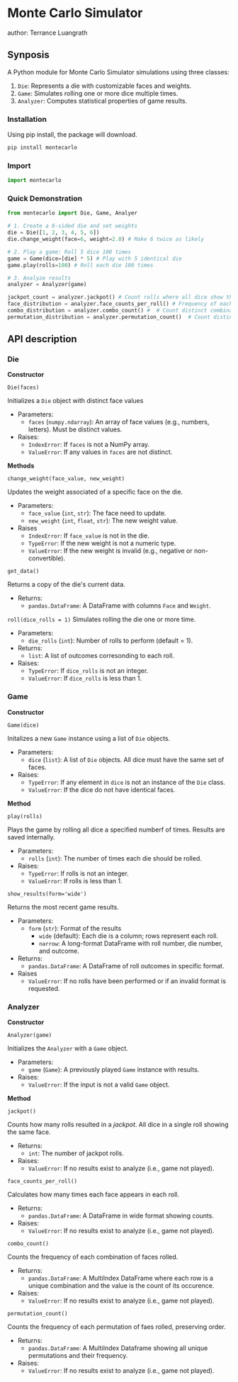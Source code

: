 
# Monte Carlo Simulator
author: Terrance Luangrath


## Synposis

A Python module for Monte Carlo Simulator simulations using three classes:

1. `Die`: Represents a die with customizable faces and weights.
2. `Game`: Simulates rolling one or more dice multiple times.
3. `Analyzer`: Computes statistical properties of game results.


### Installation

Using pip install, the package will download.

```python 
pip install montecarlo
```

### Import

```python
import montecarlo
```

### Quick Demonstration
```python
from montecarlo import Die, Game, Analyer

# 1. Create a 6-sided die and set weights
die = Die([1, 2, 3, 4, 5, 6])
die.change_weight(face=6, weight=2.0) # Make 6 twice as likely

# 2. Play a game: Roll 5 dice 100 times
game = Game(dice=[die] * 5) # Play with 5 identical die
game.play(rolls=100) # Roll each die 100 times

# 3. Analyze results
analyzer = Analyzer(game)

jackpot_count = analyzer.jackpot() # Count rolls where all dice show the same faces
face_distribution = analyzer.face_counts_per_roll() # Frequency of each face per rolls
combo_distribution = analyzer.combo_count() #  # Count distinct combinations of faces rolled (order doesn't matter)
permutation_distribution = analyzer.permutation_count()  # Count distinct permutations of faces rolled (order matters)
```


## API description

### Die 

**Constructor**

`Die(faces)`

Initializes a `Die` object with distinct face values

- Parameters:
    - `faces` (`numpy.ndarray`): An array of face values (e.g., numbers, letters). Must be distinct values.
- Raises:
    - `IndexError`: If `faces` is not a NumPy array.
    - `ValueError`: If any values in `faces` are not distinct.

**Methods**

`change_weight(face_value, new_weight)`

Updates the weight associated of a specific face on the die. 

- Parameters:
    - `face_value` (`int`, `str`): The face need to update.
    - `new_weight` (`int`, `float`, `str`): The new weight value.
- Raises
    - `IndexError`: If `face_value` is not in the die.
    - `TypeError`: If the new weight is not a numeric type.
    - `ValueError`: If the new weight is invalid (e.g., negative or non-convertible). 

`get_data()`

Returns a copy of the die's current data.

- Returns:
    - `pandas.DataFrame`: A DataFrame with columns `Face` and `Weight`. 
    
`roll(dice_rolls = 1)`
Simulates rolling the die one or more time.

- Parameters:
    - `die_rolls` (`int`): Number of rolls to perform (default = 1).
- Returns:
    - `list`: A list of outcomes corresonding to each roll.
- Raises:
    - `TypeError`: If `dice_rolls` is not an integer.
    - `ValueError`: If `dice_rolls` is less than 1. 

### Game

**Constructor**

`Game(dice)`

Initalizes a new `Game` instance using a list of `Die` objects.

- Parameters:
    - `dice` (`list`): A list of `Die` objects. All dice must have the same set of faces.
- Raises:
    - `TypeError`: If any element in `dice` is not an instance of the `Die` class.
    - `ValueError`: If the dice do not have identical faces.
    
**Method**

`play(rolls)`

Plays the game by rolling all dice a specified numberf of times. Results are saved internally.

- Parameters:
    - `rolls` (`int`): The number of times each die should be rolled.
- Raises:
    - `TypeError`: If rolls is not an integer.
    - `ValueError`: If rolls is less than 1.
    
`show_results(form='wide')`

Returns the most recent game results.

- Parameters:
    - `form` (`str`): Format of the results
        - `wide` (default): Each die is a column; rows represent each roll.
        - `narrow`: A long-format DataFrame with roll number, die number, and outcome. 
- Returns:
    - `pandas.DataFrame`: A DataFrame of roll outcomes in specific format.
- Raises
    - `ValueError`: If no rolls have been performed or if an invalid format is requested. 
    
### Analyzer

**Constructor**

`Analyzer(game)`

Initializes the `Analyzer` with a `Game` object.

- Parameters:
    - `game` (`Game`): A previously played `Game` instance with results.
- Raises:
    - `ValueError`: If the input is not a valid `Game` object.
    
**Method**

`jackpot()`

Counts how many rolls resulted in a *jackpot*. All dice in a single roll showing the same face.

- Returns:
    - `int`: The number of jackpot rolls.
- Raises:
    - `ValueError`: If no results exist to analyze (i.e., game not played). 
    
`face_counts_per_roll()`

Calculates how many times each face appears in each roll.

- Returns:
    - `pandas.DataFrame`: A DataFrame in wide format showing counts.
- Raises:
    - `ValueError`: If no results exist to analyze (i.e., game not played).

`combo_count()`

Counts the frequency of each combination of faces rolled.

- Returns:
    - `pandas.DataFrame`: A MultiIndex DataFrame where each row is a unique combination and the value is the count of its occurence.
- Raises:
    - `ValueError`: If no results exist to analyze (i.e., game not played).

`permutation_count()`

Counts the frequency of each permutation of faes rolled, preserving order.

- Returns:
    - `pandas.DataFrame`: A MultiIndex Dataframe showing all unique permutations and their frequency.
- Raises:
    - `ValueError`: If no results exist to analyze (i.e., game not played).